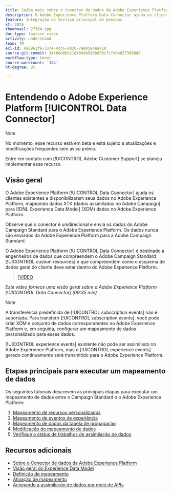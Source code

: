 ```yaml
---
title: Saiba mais sobre o Conector de dados da Adobe Experience Platform
description: O Adobe Experience Platform Data Connector ajuda os clientes existentes a disponibilizar seus dados no Adobe Experience Platform, mapeando dados XTK (dados assimilados no Campaign) para dados do Experience Data Model (XDM) no Adobe Experience Platform.
feature: Integração do Serviço principal de pessoas
kt: 2826
thumbnail: 27304.jpg
doc-type: feature video
activity: understand
team: TM
exl-id: 686961f9-5374-4cc6-8b36-7ee0584ea720
source-git-commit: 344b8d8bb216489db586b030c71fd84d273968d9
workflow-type: tm+mt
source-wordcount: '344'
ht-degree: 8%

---
```


# Entendendo o Adobe Experience Platform [!UICONTROL Data Connector]

>[!NOTE]
>
>No momento, esse recurso está em beta e está sujeito a atualizações e modificações frequentes sem aviso prévio.
>
>Entre em contato com [!UICONTROL Adobe Customer Support] se planeja implementar esse recurso.

## Visão geral

O Adobe Experience Platform [!UICONTROL Data Connector] ajuda os clientes existentes a disponibilizarem seus dados no Adobe Experience Platform, mapeando dados XTK (dados assimilados no Adobe Campaign) para [!DNL Experience Data Model] (XDM) dados no Adobe Experience Platform.

Observe que o conector é unidirecional e envia os dados do Adobe Campaign Standard para o Adobe Experience Platform. Os dados nunca são enviados da Adobe Experience Platform para a Adobe Campaign Standard.

O Adobe Experience Platform [!UICONTROL Data Connector] é destinado a engenheiros de dados que compreendem o Adobe Campaign Standard [!UICONTROL custom resources] e que compreendem como o esquema de dados geral do cliente deve estar dentro do Adobe Experience Platform.

>[!VIDEO](https://video.tv.adobe.com/v/27304?quality=12)

*Este vídeo fornece uma visão geral sobre a Adobe Experience Platform  [!UICONTROL Data Connector] (09:35 min)*

>[!NOTE]
>
>A transferência predefinida de [!UICONTROL subscription events] não é suportada. Para transferir [!UICONTROL subscription events], você pode criar XDM e conjunto de dados correspondentes no Adobe Experience Platform e, em seguida, configurar um mapeamento de dados personalizado para esses dados.
>
>[!UICONTROL experience events] existente não pode ser assimilado no Adobe Experience Platform, mas o [!UICONTROL experience events] gerado continuamente será transmitido para o Adobe Experience Platform.

## Etapas principais para executar um mapeamento de dados

Os seguintes tutoriais descrevem as principais etapas para executar um mapeamento de dados entre o Campaign Standard e o Adobe Experience Platform:

1. [Mapeamento de recursos personalizados](/help/administrating/adobe-experience-platform-data-connector/mapping-custom-resources.md)
2. [Mapeamento de eventos de experiência](/help/administrating/adobe-experience-platform-data-connector/mapping-experience-events.md)
3. [Mapeamento de dados da tabela de propagação](/help/administrating/adobe-experience-platform-data-connector/mapping-seed-table-data.md)
4. [Modificação do mapeamento de dados](/help/administrating/adobe-experience-platform-data-connector/modifying-data-mapping.md)
5. [Verifique o status de trabalhos de assimilação de dados](/help/administrating/adobe-experience-platform-data-connector/checking-status-of-data-ingestion-jobs.md)

## Recursos adicionais

* [Sobre o Conector de dados da Adobe Experience Platform](https://docs.adobe.com/content/help/en/campaign-standard/using/administrating/mapping-campaign-and-aep-data/aep-about-data-connector.html)
* [Visão geral do Experience Data Model](https://docs.adobe.com/content/help/en/campaign-standard/using/administrating/mapping-campaign-and-aep-data/aep-data-model-overview.html)
* [Definição de mapeamento](https://experienceleague.adobe.com/docs/campaign-standard/using/integrating-with-adobe-cloud/adobe-experience-platform/data-connector/aep-mapping-definition.html)
* [Ativação de mapeamento](https://experienceleague.adobe.com/docs/campaign-standard/using/integrating-with-adobe-cloud/adobe-experience-platform/data-connector/aep-mapping-activation.html)
* [Acionando a assimilação de dados por meio de APIs](https://experienceleague.adobe.com/docs/campaign-standard/using/integrating-with-adobe-cloud/adobe-experience-platform/data-connector/aep-triggering-data-ingestion.html)
